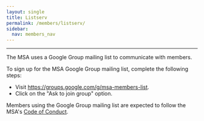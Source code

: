 ```yaml
---
layout: single
title: Listserv
permalink: /members/listserv/
sidebar:
  nav: members_nav
---
```


<!-- #BeginEditable "content" -->
<hr />
<p>The MSA uses a Google Group mailing list to communicate with
	members.</p>
<p>To sign up for the MSA Google Group mailing list, complete the
	following steps:</p>
<ul>
	<li>Visit <a href="https://groups.google.com/g/msa-members-list"
			>https://groups.google.com/g/msa-members-list</a>.</li>
	<li>Click on the "Ask to join group" option.</li>
</ul>
<p> Members using the Google Group mailing list are expected to follow
	the MSA's <a href="/about/mission/">Code of Conduct</a>. </p>
<p>&nbsp;</p>
<!-- 
	<p>To view the archive of past MSA listserv messages, visit: <a
		href="http://chaos.press.jhu.edu/pipermail/msa-members/"
		>http://chaos.press.jhu.edu/pipermail/msa-members</a>.</p>
		-->
<!-- #EndEditable -->